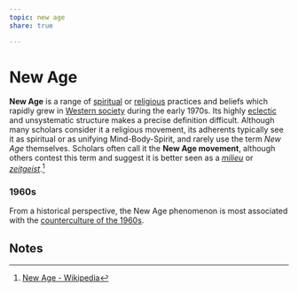 ```yaml
---
topic: new age
share: true

---
```



# New Age

**New Age** is a range of [spiritual](https://en.wikipedia.org/wiki/Spirituality "Spirituality") or [religious](https://en.wikipedia.org/wiki/Religion "Religion") practices and beliefs which rapidly grew in [Western society](https://en.wikipedia.org/wiki/Western_world "Western world") during the early 1970s. Its highly [eclectic](https://en.wikipedia.org/wiki/Eclecticism "Eclecticism") and unsystematic structure makes a precise definition difficult. Although many scholars consider it a religious movement, its adherents typically see it as spiritual or as unifying Mind-Body-Spirit, and rarely use the term _New Age_ themselves. Scholars often call it the **New Age movement**, although others contest this term and suggest it is better seen as a [_milieu_](https://en.wikipedia.org/wiki/Social_environment "Social environment") or _[zeitgeist](https://en.wikipedia.org/wiki/Zeitgeist "Zeitgeist")_.[^1]

### 1960s

From a historical perspective, the New Age phenomenon is most associated with the [counterculture of the 1960s](https://en.wikipedia.org/wiki/Counterculture_of_the_1960s "Counterculture of the 1960s").





## Notes
 













[^1]: [New Age - Wikipedia](https://en.wikipedia.org/wiki/New_Age)